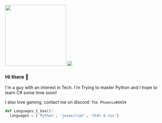 <img src="https://media.giphy.com/media/wwg1suUiTbCY8H8vIA/giphy-downsized-large.gif" width="200"> ![](https://komarev.com/ghpvc/?username=Prime-Phoenix)
 
### Hi there 👋

I'm a guy with an interest in Tech. 
I'm Trying to master Python and I hope to learn C# some time soon!

I also love gaming, contact me on discord: `The Phoenix#8459`



```python
def Languages_I_Use():
  languages = ['Python', 'javascript', 'html & css']
```
  
